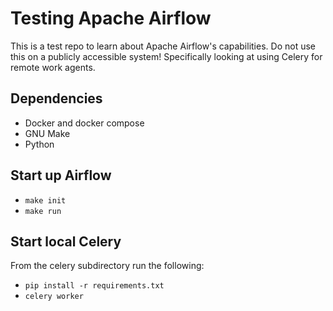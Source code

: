 # Testing Apache Airflow
This is a test repo to learn about Apache Airflow's capabilities. Do not use this on a publicly accessible system!
Specifically looking at using Celery for remote work agents.

## Dependencies
* Docker and docker compose
* GNU Make
* Python

## Start up Airflow
* `make init`
* `make run`

## Start local Celery
From the celery subdirectory run the following:
* `pip install -r requirements.txt`
* `celery worker`